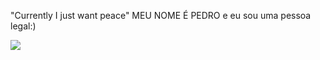 "Currently I just want peace"
MEU NOME É PEDRO e eu sou uma pessoa legal:)

![](https://media1.tenor.com/m/AapKRNOpG6cAAAAC/ohno-meme-monkey-ohno.gif)







<!--
**26PedroHenrique/26PedroHenrique** is a ✨ _special_ ✨ repository because its `README.md` (this file) appears on your GitHub profile.

Here are some ideas to get you started:

- 🔭 I’m currently working on ...
- 🌱 I’m currently learning ...
- 👯 I’m looking to collaborate on ...
- 🤔 I’m looking for help with ...
- 💬 Ask me about ...
- 📫 How to reach me: ...
- 😄 Pronouns: ...
- ⚡ Fun fact: ...
-->
